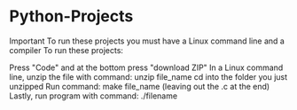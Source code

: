 # Python-Projects

Important To run these projects you must have a Linux command line and a compiler To run these projects:

Press "Code" and at the bottom press "download ZIP"
In a Linux command line, unzip the file with command: unzip file_name
cd into the folder you just unzipped
Run command: make file_name (leaving out the .c at the end)
Lastly, run program with command: ./filename
